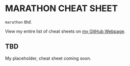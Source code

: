 # MARATHON CHEAT SHEET

`marathon` _tbd._

View my entire list of cheat sheets on
[my GitHub Webpage](https://jeffdecola.github.io/my-cheat-sheets/).

## TBD

My placeholder, cheat sheet coming soon.